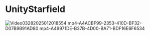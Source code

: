 # UnityStarfield


![Video03282025012018554 mp4-A4ACBF99-2353-410D-BF32-D07B9B91AD80 mp4-A49971DE-B37B-4D00-BA71-BDF16E6F6534](https://github.com/user-attachments/assets/25c49fb8-8174-4592-a57c-a19dc34f0512)
